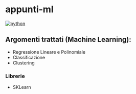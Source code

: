 # appunti-ml
[![python](https://img.shields.io/badge/python-3.6-orange.svg)]()

## Argomenti trattati (Machine Learning):
- Regressione Lineare e Polinomiale
- Classificazione
- Clustering

### Librerie
- SKLearn
